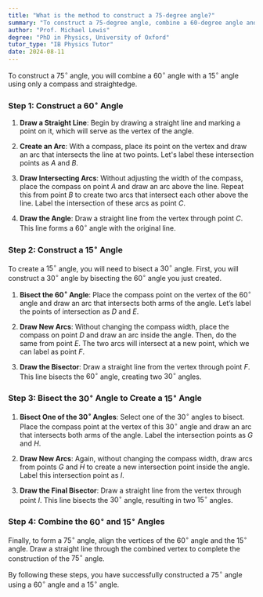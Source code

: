 ```yaml
---
title: "What is the method to construct a 75-degree angle?"
summary: "To construct a 75-degree angle, combine a 60-degree angle and a 15-degree angle using a compass and straightedge."
author: "Prof. Michael Lewis"
degree: "PhD in Physics, University of Oxford"
tutor_type: "IB Physics Tutor"
date: 2024-08-11
---
```


To construct a $75^\circ$ angle, you will combine a $60^\circ$ angle with a $15^\circ$ angle using only a compass and straightedge.

### Step 1: Construct a $60^\circ$ Angle

1. **Draw a Straight Line**: Begin by drawing a straight line and marking a point on it, which will serve as the vertex of the angle.
   
2. **Create an Arc**: With a compass, place its point on the vertex and draw an arc that intersects the line at two points. Let's label these intersection points as $A$ and $B$.

3. **Draw Intersecting Arcs**: Without adjusting the width of the compass, place the compass on point $A$ and draw an arc above the line. Repeat this from point $B$ to create two arcs that intersect each other above the line. Label the intersection of these arcs as point $C$.

4. **Draw the Angle**: Draw a straight line from the vertex through point $C$. This line forms a $60^\circ$ angle with the original line.

### Step 2: Construct a $15^\circ$ Angle

To create a $15^\circ$ angle, you will need to bisect a $30^\circ$ angle. First, you will construct a $30^\circ$ angle by bisecting the $60^\circ$ angle you just created.

1. **Bisect the $60^\circ$ Angle**: Place the compass point on the vertex of the $60^\circ$ angle and draw an arc that intersects both arms of the angle. Let’s label the points of intersection as $D$ and $E$.

2. **Draw New Arcs**: Without changing the compass width, place the compass on point $D$ and draw an arc inside the angle. Then, do the same from point $E$. The two arcs will intersect at a new point, which we can label as point $F$.

3. **Draw the Bisector**: Draw a straight line from the vertex through point $F$. This line bisects the $60^\circ$ angle, creating two $30^\circ$ angles.

### Step 3: Bisect the $30^\circ$ Angle to Create a $15^\circ$ Angle

1. **Bisect One of the $30^\circ$ Angles**: Select one of the $30^\circ$ angles to bisect. Place the compass point at the vertex of this $30^\circ$ angle and draw an arc that intersects both arms of the angle. Label the intersection points as $G$ and $H$.

2. **Draw New Arcs**: Again, without changing the compass width, draw arcs from points $G$ and $H$ to create a new intersection point inside the angle. Label this intersection point as $I$.

3. **Draw the Final Bisector**: Draw a straight line from the vertex through point $I$. This line bisects the $30^\circ$ angle, resulting in two $15^\circ$ angles.

### Step 4: Combine the $60^\circ$ and $15^\circ$ Angles

Finally, to form a $75^\circ$ angle, align the vertices of the $60^\circ$ angle and the $15^\circ$ angle. Draw a straight line through the combined vertex to complete the construction of the $75^\circ$ angle.

By following these steps, you have successfully constructed a $75^\circ$ angle using a $60^\circ$ angle and a $15^\circ$ angle.
    